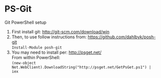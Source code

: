 PS-Git
======

Git PowerShell setup

1. First install git: http://git-scm.com/download/win
2. Then, to use follow instructions from: https://github.com/dahlbyk/posh-git  
  ```Install-Module posh-git```
3. You may need to install per: http://psget.net/  
   From within PowerShell:  
   ```(new-object Net.WebClient).DownloadString("http://psget.net/GetPsGet.ps1") | iex```

